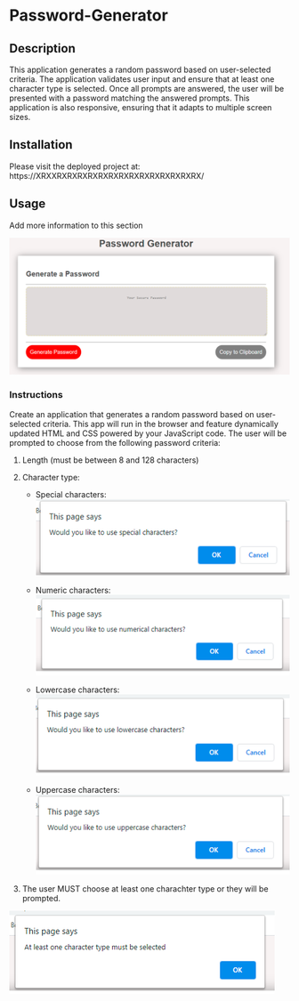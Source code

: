 # Password-Generator

## Description

This application generates a random password based on user-selected criteria.
The application validates user input and ensure that at least one character type is selected.
Once all prompts are answered, the user will be presented with a password matching the answered prompts.
This application is also responsive, ensuring that it adapts to multiple screen sizes.

## Installation

Please visit the deployed project at: https://XRXXRXRXRXRXRXRXRXRXRXRXRXRXRXRX/ 

## Usage
Add more information to this section 

![Image of the App](Assets/Images/ScreenShot1.PNG)

### Instructions

Create an application that generates a random password based on user-selected criteria. This app will run in the browser and feature dynamically updated HTML and CSS powered by your JavaScript code.
The user will be prompted to choose from the following password criteria:
1. Length (must be between 8 and 128 characters)
2. Character type:

    * Special characters: ![Image of the Special Character prompt](Assets/Images/SpecialChar.PNG)


    * Numeric characters: ![Image of the Number prompt](Assets/Images/Numbers.PNG)


    * Lowercase characters: ![Image of the Lowercase prompt](Assets/Images/LowerCase.PNG)


    * Uppercase characters: ![Image of the Upper Case prompt](Assets/Images/UpperCase.PNG)


3. The user MUST choose at least one charachter type or they will be prompted.

![Image of the must choose at least one](Assets/Images/MustChooseAtLeast.PNG)
